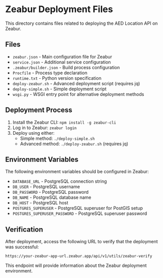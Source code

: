 # Zeabur Deployment Files

This directory contains files related to deploying the AED Location API on Zeabur.

## Files

- `zeabur.json` - Main configuration file for Zeabur
- `service.json` - Additional service configuration
- `.zeabur/builder.json` - Build process configuration
- `Procfile` - Process type declaration
- `runtime.txt` - Python version specification
- `deploy-zeabur.sh` - Advanced deployment script (requires jq)
- `deploy-simple.sh` - Simple deployment script
- `wsgi.py` - WSGI entry point for alternative deployment methods

## Deployment Process

1. Install the Zeabur CLI: `npm install -g zeabur-cli`
2. Log in to Zeabur: `zeabur login`
3. Deploy using either:
   - Simple method: `./deploy-simple.sh`
   - Advanced method: `./deploy-zeabur.sh` (requires jq)

## Environment Variables

The following environment variables should be configured in Zeabur:

- `DATABASE_URL` - PostgreSQL connection string
- `DB_USER` - PostgreSQL username
- `DB_PASSWORD` - PostgreSQL password
- `DB_NAME` - PostgreSQL database name
- `DB_HOST` - PostgreSQL host
- `POSTGRES_SUPERUSER` - PostgreSQL superuser for PostGIS setup
- `POSTGRES_SUPERUSER_PASSWORD` - PostgreSQL superuser password

## Verification

After deployment, access the following URL to verify that the deployment was successful:

```
https://your-zeabur-app-url.zeabur.app/api/v1/utils/zeabur-verify
```

This endpoint will provide information about the Zeabur deployment environment.
